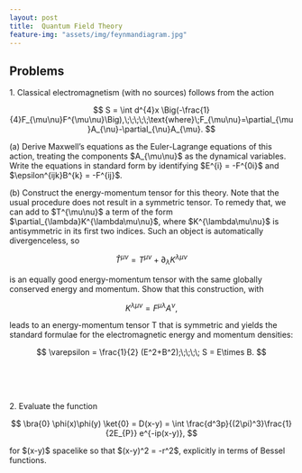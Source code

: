 ```yaml
---
layout: post
title:  Quantum Field Theory
feature-img: "assets/img/feynmandiagram.jpg"
---
```

<h2>Problems</h2>
<p>1. Classical electromagnetism (with no sources) follows from the action</p>

$$ S = \int d^{4}x \Big(-\frac{1}{4}F_{\mu\nu}F^{\mu\nu}\Big),\;\;\;\;\;\text{where}\;F_{\mu\nu}=\partial_{\mu}A_{\nu}-\partial_{\nu}A_{\mu}. $$

<p>(a) Derive Maxwell’s equations as the Euler-Lagrange equations of this action, treating the components $A_{\mu\nu}$ as the dynamical variables. Write the equations in standard form by identifying $E^{i} = -F^{0i}$ and $\epsilon^{ijk}B^{k} = -F^{ij}$.</p> 
<p>(b) Construct the energy-momentum tensor for this theory. Note that the usual procedure does not result in a symmetric tensor. To remedy that, we can add to $T^{\mu\nu}$ a term of the form $\partial_{\lambda}K^{\lambda\mu\nu}$, where $K^{\lambda\mu\nu}$ is antisymmetric in its first two indices. Such an object is automatically divergenceless, so</p>

$$ \hat{T}^{\mu\nu} = T^{\mu\nu} + \partial_{\lambda} K^{\lambda\mu\nu}$$

<p>is an equally good energy-momentum tensor with the same globally conserved energy and momentum. Show that this construction, with</p>

$$ K^{\lambda\mu\nu} = F^{\mu\lambda} A^{\nu}, $$

<p>leads to an energy-momentum tensor T that is symmetric and yields the standard formulae for the electromagnetic energy and momentum densities:</p>

$$ \varepsilon = \frac{1}{2} (E^2+B^2);\;\;\;\; S = E\times B. $$

<br><br><br>
<p>2. Evaluate the function</p>

$$ \bra{0} \phi(x)\phi(y) \ket{0} = D(x-y) = \int \frac{d^3p}{(2\pi)^3}\frac{1}{2E_{P}} e^{-ip(x-y)}, $$

<p>for $(x-y)$ spacelike so that $(x-y)^2 = -r^2$,  explicitly in terms of Bessel functions.</p>
